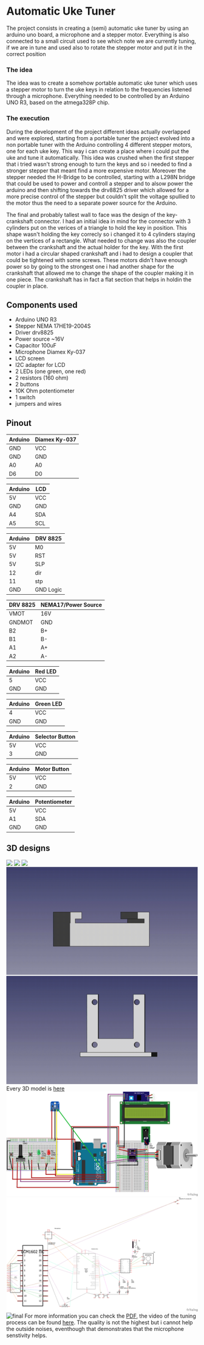 # Automatic Uke Tuner
The project consists in creating a (semi) automatic uke tuner by using an arduino uno board, a microphone and a stepper motor. Everything is also connected to a small circuit used to see which note we are currently tuning, if we are in tune and used also to rotate the stepper motor and put it in the correct position

### The idea
The idea was to create a somehow portable automatic uke tuner which uses a stepper motor to turn the uke keys in relation to the frequencies listened through a microphone. Everything needed to be controlled by an Arduino UNO R3, based on the atmega328P chip.

### The execution
During the development of the project different ideas actually overlapped and were explored, starting from a portable tuner the project evolved into a non portable tuner with the Arduino controlling 4 different stepper motors, one for each uke key. This way i can create a place where i could put the uke and tune it automatically. This idea was crushed when the first stepper that i tried wasn't strong enough to turn the keys and so i needed to find a stronger stepper that meant find a more expensive motor. Moreover the stepper needed the H-Bridge to be controlled, starting with a L298N bridge that could be used to power and controll a stepper and to alsow power the arduino and then shifting towards the drv8825 driver which allowed for a more precise control of the stepper but couldn't split the voltage spullied to the motor thus the need to a separate power source for the Arduino.

The final and probably tallest wall to face was the design of the key-crankshaft connector. I had an initial idea in mind for the connector with 3 cylinders put on the verices of a triangle to hold the key in position. This shape wasn't holding the key correcly so i changed it to 4 cylinders staying on the vertices of a rectangle. 
What needed to change was also the coupler between the crankshaft and the actual holder for the key. With the first motor i had a circular shaped crankshaft and i had to design a coupler that could be tightened with some screws. These motors didn't have enough power so by going to the strongest one i had another shape for the crankshaft that allowed me to change the shape of the coupler making it in one piece. The crankshaft has in fact a flat section that helps in holdin the coupler in place.

## Components used
+ Arduino UNO R3
+ Stepper NEMA 17HE19-2004S
+ Driver drv8825
+ Power source ~16V
+ Capacitor 100uF
+ Microphone Diamex Ky-037
+ LCD screen
+ I2C adapter for LCD
+ 2 LEDs (one green, one red)
+ 2 resistors (160 ohm)
+ 2 buttons  
+ 10K Ohm potentiometer
+ 1 switch
+ jumpers and wires

## Pinout
| Arduino | Diamex Ky-037 |
| ----------------- | -------------- |
| GND | VCC |
| GND | GND |
| A0 | A0 |
| D6 | D0 |

| Arduino | LCD |
| ----------------- | -------------- |
| 5V | VCC |
| GND | GND |
| A4 | SDA |
| A5 | SCL |

| Arduino | DRV 8825 |
| ----------------- | -------------- |
| 5V | M0 |
| 5V | RST |
| 5V | SLP |
| 12 | dir |
| 11 | stp |
| GND | GND Logic |

| DRV 8825 | NEMA17/Power Source |
| ----------------- | -------------- |
| VMOT | 16V |
| GNDMOT | GND |
| B2 | B+ |
| B1 | B- |
| A1 | A+ |
| A2 | A- |


| Arduino | Red LED |
| ----------------- | -------------- |
| 5 | VCC |
| GND | GND |

| Arduino | Green LED |
| ----------------- | -------------- |
| 4 | VCC |
| GND | GND |

| Arduino | Selector Button |
| ----------------- | -------------- |
| 5V | VCC |
| 3 | GND |

| Arduino | Motor Button |
| ----------------- | -------------- |
| 5V | VCC |
| 2 | GND |

| Arduino | Potentiometer |
| ----------------- | -------------- |
| 5V | VCC |
| A1 | SDA | 
| GND | GND |

## 3D designs
![](gifs/coupler.gif)
![](gifs/grab.gif)
![](gifs/grabnew.gif)
![](gifs/bottom.gif)
![](gifs/top.gif)
Every 3D model is [here](https://github.com/Prop4et/LoM_Uketuner/tree/master/3D)
![circuit](tex/images/circuit.PNG)
![circuit](tex/images/pinout_scheme.png)
![final](tex/images/final.jpg)
For more information you can check the [PDF](tex/main.pdf), the video of the tuning process can be found [here](https://youtu.be/HMqDMtXxrdM). The quality is not the highest but i cannot help the outside noises, eventhough that demonstrates that the microphone senstivity helps.
